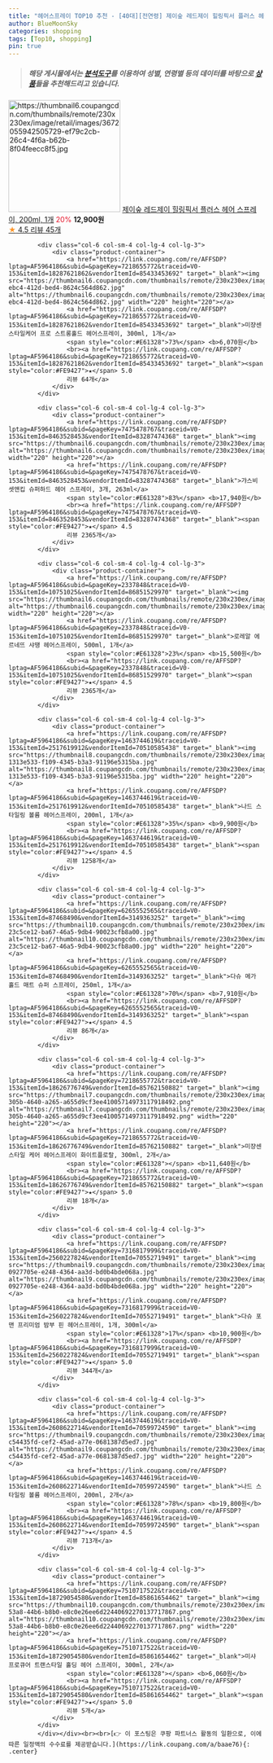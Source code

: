 ```yaml
---
title: "헤어스프레이 TOP10 추천 - [40대][전연령] 제이숲 레드제이 힐링픽서 플러스 헤어 스프레이, 200ml, 1개"
author: BlueMoonSky
categories: shopping
tags: [Top10, shopping]
pin: true
---
```


> ##### 해당 게시물에서는 [**분석도구**](https://itemscout.io/)를 이용하여 **성별**, **연령별** 등의 데이터를 바탕으로 [**상품**](https://link.coupang.com/a/baae76)들을 추천해드리고 있습니다.
<div class="container"><div class="row">
            <div class="col-6 col-sm-4 col-lg-4 col-lg-3">
                <div class="product-container">
                    <a href="https://link.coupang.com/re/AFFSDP?lptag=AF5964186&subid=&pageKey=7041184728&traceid=V0-153&itemId=17413116645&vendorItemId=71794504596" target="_blank"><img src="https://thumbnail6.coupangcdn.com/thumbnails/remote/230x230ex/image/retail/images/3672055942505729-ef79c2cb-26c4-4f6a-b62b-8f04feecc8f5.jpg" alt="https://thumbnail6.coupangcdn.com/thumbnails/remote/230x230ex/image/retail/images/3672055942505729-ef79c2cb-26c4-4f6a-b62b-8f04feecc8f5.jpg" width="220" height="220"></a>
                    <a href="https://link.coupang.com/re/AFFSDP?lptag=AF5964186&subid=&pageKey=7041184728&traceid=V0-153&itemId=17413116645&vendorItemId=71794504596" target="_blank">제이숲 레드제이 힐링픽서 플러스 헤어 스프레이, 200ml, 1개</a>
                    <span style="color:#E61328">20%</span> <b>12,900원</b>
                    <br><a href="https://link.coupang.com/re/AFFSDP?lptag=AF5964186&subid=&pageKey=7041184728&traceid=V0-153&itemId=17413116645&vendorItemId=71794504596" target="_blank"><span style="color:#FE9427">★</span> 4.5
                    리뷰 45개</a>
                </div>
            </div>
            
            <div class="col-6 col-sm-4 col-lg-4 col-lg-3">
                <div class="product-container">
                    <a href="https://link.coupang.com/re/AFFSDP?lptag=AF5964186&subid=&pageKey=7218655772&traceid=V0-153&itemId=18287621862&vendorItemId=85433453692" target="_blank"><img src="https://thumbnail6.coupangcdn.com/thumbnails/remote/230x230ex/image/retail/images/2023/03/23/18/3/ba2c9528-ebc4-412d-bed4-8624c564d862.jpg" alt="https://thumbnail6.coupangcdn.com/thumbnails/remote/230x230ex/image/retail/images/2023/03/23/18/3/ba2c9528-ebc4-412d-bed4-8624c564d862.jpg" width="220" height="220"></a>
                    <a href="https://link.coupang.com/re/AFFSDP?lptag=AF5964186&subid=&pageKey=7218655772&traceid=V0-153&itemId=18287621862&vendorItemId=85433453692" target="_blank">미쟝센 스타일케어 프로 스트롱홀드 헤어스프레이, 300ml, 1개</a>
                    <span style="color:#E61328">73%</span> <b>6,070원</b>
                    <br><a href="https://link.coupang.com/re/AFFSDP?lptag=AF5964186&subid=&pageKey=7218655772&traceid=V0-153&itemId=18287621862&vendorItemId=85433453692" target="_blank"><span style="color:#FE9427">★</span> 5.0
                    리뷰 64개</a>
                </div>
            </div>
            
            <div class="col-6 col-sm-4 col-lg-4 col-lg-3">
                <div class="product-container">
                    <a href="https://link.coupang.com/re/AFFSDP?lptag=AF5964186&subid=&pageKey=7475478767&traceid=V0-153&itemId=8463528453&vendorItemId=83287474368" target="_blank"><img src="https://thumbnail6.coupangcdn.com/thumbnails/remote/230x230ex/image/vendor_inventory/3011/b5e982fce542c70060d419d517312d21360124046012f1e4fb4b476b40bd.jpg" alt="https://thumbnail6.coupangcdn.com/thumbnails/remote/230x230ex/image/vendor_inventory/3011/b5e982fce542c70060d419d517312d21360124046012f1e4fb4b476b40bd.jpg" width="220" height="220"></a>
                    <a href="https://link.coupang.com/re/AFFSDP?lptag=AF5964186&subid=&pageKey=7475478767&traceid=V0-153&itemId=8463528453&vendorItemId=83287474368" target="_blank">갸스비 셋앤킵 슈퍼하드 헤어 스프레이, 3개, 263ml</a>
                    <span style="color:#E61328">83%</span> <b>17,940원</b>
                    <br><a href="https://link.coupang.com/re/AFFSDP?lptag=AF5964186&subid=&pageKey=7475478767&traceid=V0-153&itemId=8463528453&vendorItemId=83287474368" target="_blank"><span style="color:#FE9427">★</span> 4.5
                    리뷰 2365개</a>
                </div>
            </div>
            
            <div class="col-6 col-sm-4 col-lg-4 col-lg-3">
                <div class="product-container">
                    <a href="https://link.coupang.com/re/AFFSDP?lptag=AF5964186&subid=&pageKey=2337848&traceid=V0-153&itemId=10751025&vendorItemId=86851529970" target="_blank"><img src="https://thumbnail6.coupangcdn.com/thumbnails/remote/230x230ex/image/vendor_inventory/4146/eef79af920ca4e07cb332898dfed4294709718ec43be519b7df27360d518.jpg" alt="https://thumbnail6.coupangcdn.com/thumbnails/remote/230x230ex/image/vendor_inventory/4146/eef79af920ca4e07cb332898dfed4294709718ec43be519b7df27360d518.jpg" width="220" height="220"></a>
                    <a href="https://link.coupang.com/re/AFFSDP?lptag=AF5964186&subid=&pageKey=2337848&traceid=V0-153&itemId=10751025&vendorItemId=86851529970" target="_blank">로레알 에르네뜨 샤땡 헤어스프레이, 500ml, 1개</a>
                    <span style="color:#E61328">23%</span> <b>15,500원</b>
                    <br><a href="https://link.coupang.com/re/AFFSDP?lptag=AF5964186&subid=&pageKey=2337848&traceid=V0-153&itemId=10751025&vendorItemId=86851529970" target="_blank"><span style="color:#FE9427">★</span> 4.5
                    리뷰 2365개</a>
                </div>
            </div>
            
            <div class="col-6 col-sm-4 col-lg-4 col-lg-3">
                <div class="product-container">
                    <a href="https://link.coupang.com/re/AFFSDP?lptag=AF5964186&subid=&pageKey=1463744619&traceid=V0-153&itemId=2517619912&vendorItemId=70510585438" target="_blank"><img src="https://thumbnail8.coupangcdn.com/thumbnails/remote/230x230ex/image/retail/images/175739947660967-1313e533-f109-4345-b3a3-91196e5315ba.jpg" alt="https://thumbnail8.coupangcdn.com/thumbnails/remote/230x230ex/image/retail/images/175739947660967-1313e533-f109-4345-b3a3-91196e5315ba.jpg" width="220" height="220"></a>
                    <a href="https://link.coupang.com/re/AFFSDP?lptag=AF5964186&subid=&pageKey=1463744619&traceid=V0-153&itemId=2517619912&vendorItemId=70510585438" target="_blank">나드 스타일링 볼륨 헤어스프레이, 200ml, 1개</a>
                    <span style="color:#E61328">35%</span> <b>9,900원</b>
                    <br><a href="https://link.coupang.com/re/AFFSDP?lptag=AF5964186&subid=&pageKey=1463744619&traceid=V0-153&itemId=2517619912&vendorItemId=70510585438" target="_blank"><span style="color:#FE9427">★</span> 4.5
                    리뷰 1258개</a>
                </div>
            </div>
            
            <div class="col-6 col-sm-4 col-lg-4 col-lg-3">
                <div class="product-container">
                    <a href="https://link.coupang.com/re/AFFSDP?lptag=AF5964186&subid=&pageKey=6265552565&traceid=V0-153&itemId=87468490&vendorItemId=3149363252" target="_blank"><img src="https://thumbnail10.coupangcdn.com/thumbnails/remote/230x230ex/image/retail/images/261317431930326-23c5ce12-ba67-46a5-9db4-90023cfb8a00.jpg" alt="https://thumbnail10.coupangcdn.com/thumbnails/remote/230x230ex/image/retail/images/261317431930326-23c5ce12-ba67-46a5-9db4-90023cfb8a00.jpg" width="220" height="220"></a>
                    <a href="https://link.coupang.com/re/AFFSDP?lptag=AF5964186&subid=&pageKey=6265552565&traceid=V0-153&itemId=87468490&vendorItemId=3149363252" target="_blank">다슈 메가 홀드 매트 슈퍼 스프레이, 250ml, 1개</a>
                    <span style="color:#E61328">70%</span> <b>7,910원</b>
                    <br><a href="https://link.coupang.com/re/AFFSDP?lptag=AF5964186&subid=&pageKey=6265552565&traceid=V0-153&itemId=87468490&vendorItemId=3149363252" target="_blank"><span style="color:#FE9427">★</span> 4.5
                    리뷰 86개</a>
                </div>
            </div>
            
            <div class="col-6 col-sm-4 col-lg-4 col-lg-3">
                <div class="product-container">
                    <a href="https://link.coupang.com/re/AFFSDP?lptag=AF5964186&subid=&pageKey=7218655772&traceid=V0-153&itemId=18626776749&vendorItemId=85762150882" target="_blank"><img src="https://thumbnail7.coupangcdn.com/thumbnails/remote/230x230ex/image/retail/images/3dd9d947-305b-4640-a265-a655d9cf3ee41005714973117918492.png" alt="https://thumbnail7.coupangcdn.com/thumbnails/remote/230x230ex/image/retail/images/3dd9d947-305b-4640-a265-a655d9cf3ee41005714973117918492.png" width="220" height="220"></a>
                    <a href="https://link.coupang.com/re/AFFSDP?lptag=AF5964186&subid=&pageKey=7218655772&traceid=V0-153&itemId=18626776749&vendorItemId=85762150882" target="_blank">미쟝센 스타일 케어 헤어스프레이 화이트플로랄, 300ml, 2개</a>
                    <span style="color:#E61328"></span> <b>11,640원</b>
                    <br><a href="https://link.coupang.com/re/AFFSDP?lptag=AF5964186&subid=&pageKey=7218655772&traceid=V0-153&itemId=18626776749&vendorItemId=85762150882" target="_blank"><span style="color:#FE9427">★</span> 5.0
                    리뷰 18개</a>
                </div>
            </div>
            
            <div class="col-6 col-sm-4 col-lg-4 col-lg-3">
                <div class="product-container">
                    <a href="https://link.coupang.com/re/AFFSDP?lptag=AF5964186&subid=&pageKey=7316817999&traceid=V0-153&itemId=2560227824&vendorItemId=70552719491" target="_blank"><img src="https://thumbnail9.coupangcdn.com/thumbnails/remote/230x230ex/image/retail/images/13745872385703788-0927705e-e248-4364-aa3d-bd0b4bde068a.jpg" alt="https://thumbnail9.coupangcdn.com/thumbnails/remote/230x230ex/image/retail/images/13745872385703788-0927705e-e248-4364-aa3d-bd0b4bde068a.jpg" width="220" height="220"></a>
                    <a href="https://link.coupang.com/re/AFFSDP?lptag=AF5964186&subid=&pageKey=7316817999&traceid=V0-153&itemId=2560227824&vendorItemId=70552719491" target="_blank">다슈 포 맨 프리미엄 밤부 핀 헤어스프레이, 1개, 300ml</a>
                    <span style="color:#E61328">17%</span> <b>10,900원</b>
                    <br><a href="https://link.coupang.com/re/AFFSDP?lptag=AF5964186&subid=&pageKey=7316817999&traceid=V0-153&itemId=2560227824&vendorItemId=70552719491" target="_blank"><span style="color:#FE9427">★</span> 5.0
                    리뷰 344개</a>
                </div>
            </div>
            
            <div class="col-6 col-sm-4 col-lg-4 col-lg-3">
                <div class="product-container">
                    <a href="https://link.coupang.com/re/AFFSDP?lptag=AF5964186&subid=&pageKey=1463744619&traceid=V0-153&itemId=2608622714&vendorItemId=70599724590" target="_blank"><img src="https://thumbnail9.coupangcdn.com/thumbnails/remote/230x230ex/image/retail/images/175766335450031-c54435fd-cef2-45ad-a77e-0681387d5ed7.jpg" alt="https://thumbnail9.coupangcdn.com/thumbnails/remote/230x230ex/image/retail/images/175766335450031-c54435fd-cef2-45ad-a77e-0681387d5ed7.jpg" width="220" height="220"></a>
                    <a href="https://link.coupang.com/re/AFFSDP?lptag=AF5964186&subid=&pageKey=1463744619&traceid=V0-153&itemId=2608622714&vendorItemId=70599724590" target="_blank">나드 스타일링 볼륨 헤어스프레이, 200ml, 2개</a>
                    <span style="color:#E61328">78%</span> <b>19,800원</b>
                    <br><a href="https://link.coupang.com/re/AFFSDP?lptag=AF5964186&subid=&pageKey=1463744619&traceid=V0-153&itemId=2608622714&vendorItemId=70599724590" target="_blank"><span style="color:#FE9427">★</span> 4.5
                    리뷰 713개</a>
                </div>
            </div>
            
            <div class="col-6 col-sm-4 col-lg-4 col-lg-3">
                <div class="product-container">
                    <a href="https://link.coupang.com/re/AFFSDP?lptag=AF5964186&subid=&pageKey=7510717522&traceid=V0-153&itemId=18729054580&vendorItemId=85861654462" target="_blank"><img src="https://thumbnail10.coupangcdn.com/thumbnails/remote/230x230ex/image/retail/images/6eab0fd7-53a8-44b6-b8b0-e8c0e26ee6d22440692270137717867.png" alt="https://thumbnail10.coupangcdn.com/thumbnails/remote/230x230ex/image/retail/images/6eab0fd7-53a8-44b6-b8b0-e8c0e26ee6d22440692270137717867.png" width="220" height="220"></a>
                    <a href="https://link.coupang.com/re/AFFSDP?lptag=AF5964186&subid=&pageKey=7510717522&traceid=V0-153&itemId=18729054580&vendorItemId=85861654462" target="_blank">미샤 프로큐어 트랜스타일 홀딩 헤어 스프레이, 300ml, 2개</a>
                    <span style="color:#E61328"></span> <b>6,060원</b>
                    <br><a href="https://link.coupang.com/re/AFFSDP?lptag=AF5964186&subid=&pageKey=7510717522&traceid=V0-153&itemId=18729054580&vendorItemId=85861654462" target="_blank"><span style="color:#FE9427">★</span> 5.0
                    리뷰 5개</a>
                </div>
            </div>
            </div></div><br><br>[👉 이 포스팅은 쿠팡 파트너스 활동의 일환으로, 이에 따른 일정액의 수수료를 제공받습니다.](https://link.coupang.com/a/baae76){: .center}